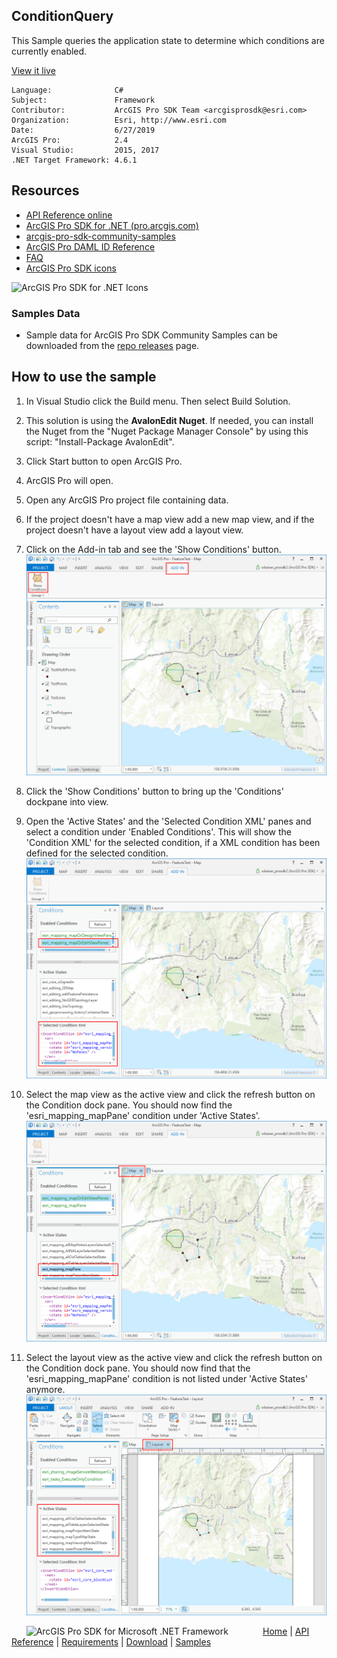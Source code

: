 ## ConditionQuery

<!-- TODO: Write a brief abstract explaining this sample -->
This Sample queries the application state to determine which conditions are currently enabled.  
  


<a href="http://pro.arcgis.com/en/pro-app/sdk/" target="_blank">View it live</a>

<!-- TODO: Fill this section below with metadata about this sample-->
```
Language:              C#
Subject:               Framework
Contributor:           ArcGIS Pro SDK Team <arcgisprosdk@esri.com>
Organization:          Esri, http://www.esri.com
Date:                  6/27/2019
ArcGIS Pro:            2.4
Visual Studio:         2015, 2017
.NET Target Framework: 4.6.1
```

## Resources

* [API Reference online](https://pro.arcgis.com/en/pro-app/sdk/api-reference)
* <a href="https://pro.arcgis.com/en/pro-app/sdk/" target="_blank">ArcGIS Pro SDK for .NET (pro.arcgis.com)</a>
* [arcgis-pro-sdk-community-samples](https://github.com/Esri/arcgis-pro-sdk-community-samples)
* [ArcGIS Pro DAML ID Reference](https://github.com/Esri/arcgis-pro-sdk/wiki/ArcGIS-Pro-DAML-ID-Reference)
* [FAQ](https://github.com/Esri/arcgis-pro-sdk/wiki/FAQ)
* [ArcGIS Pro SDK icons](https://github.com/Esri/arcgis-pro-sdk/releases/tag/2.4.0.19946)

![ArcGIS Pro SDK for .NET Icons](https://Esri.github.io/arcgis-pro-sdk/images/Home/Image-of-icons.png  "ArcGIS Pro SDK Icons")

### Samples Data

* Sample data for ArcGIS Pro SDK Community Samples can be downloaded from the [repo releases](https://github.com/Esri/arcgis-pro-sdk-community-samples/releases) page.  

## How to use the sample
<!-- TODO: Explain how this sample can be used. To use images in this section, create the image file in your sample project's screenshots folder. Use relative url to link to this image using this syntax: ![My sample Image](FacePage/SampleImage.png) -->
1. In Visual Studio click the Build menu. Then select Build Solution.  
1. This solution is using the **AvalonEdit Nuget**.  If needed, you can install the Nuget from the "Nuget Package Manager Console" by using this script: "Install-Package AvalonEdit".  
1. Click Start button to open ArcGIS Pro.  
1. ArcGIS Pro will open.  
1. Open any ArcGIS Pro project file containing data.  
1. If the project doesn't have a map view add a new map view, and if the project doesn't have a layout view add a layout view.  
1. Click on the Add-in tab and see the 'Show Conditions' button.  
![UI](Screenshots/Screenshot1.png)  
  
1. Click the 'Show Conditions' button to bring up the 'Conditions' dockpane into view.  
1. Open the 'Active States' and the 'Selected Condition XML' panes and select a condition under 'Enabled Conditions'.  This will show the 'Condition XML' for the selected condition, if a XML condition has been defined for the selected condition.  
![UI](Screenshots/Screenshot2.png)  
  
1. Select the map view as the active view and click the refresh button on the Condition dock pane.  You should now find the 'esri_mapping_mapPane' condition under 'Active States'.  
![UI](Screenshots/Screenshot3.png)  
  
1. Select the layout view as the active view and click the refresh button on the Condition dock pane.  You should now find that the 'esri_mapping_mapPane' condition is not listed under 'Active States' anymore.  
![UI](Screenshots/Screenshot4.png)  
  


<!-- End -->

&nbsp;&nbsp;&nbsp;&nbsp;&nbsp;&nbsp;<img src="https://esri.github.io/arcgis-pro-sdk/images/ArcGISPro.png"  alt="ArcGIS Pro SDK for Microsoft .NET Framework" height = "20" width = "20" align="top"  >
&nbsp;&nbsp;&nbsp;&nbsp;&nbsp;&nbsp;&nbsp;&nbsp;&nbsp;&nbsp;&nbsp;&nbsp;
[Home](https://github.com/Esri/arcgis-pro-sdk/wiki) | <a href="https://pro.arcgis.com/en/pro-app/sdk/api-reference" target="_blank">API Reference</a> | [Requirements](https://github.com/Esri/arcgis-pro-sdk/wiki#requirements) | [Download](https://github.com/Esri/arcgis-pro-sdk/wiki#installing-arcgis-pro-sdk-for-net) | <a href="https://github.com/esri/arcgis-pro-sdk-community-samples" target="_blank">Samples</a>
